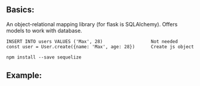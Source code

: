 ## Basics:
An object-relational mapping library (for flask is SQLAlchemy). Offers models to work with database.
```
INSERT INTO users VALUES ('Max', 28)                  Not needed
const user = User.create({name: 'Max', age: 28})      Create js object

npm install --save sequelize
```

## Example:
```javascript

```

